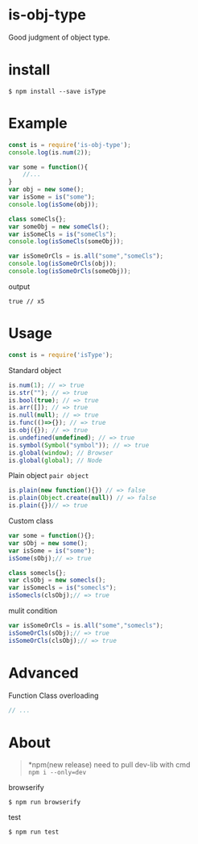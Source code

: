 # is-obj-type
Good judgment of object type.

# install
```
$ npm install --save isType
```

# Example
```js
const is = require('is-obj-type');
console.log(is.num(2));

var some = function(){
    //...
}
var obj = new some();
var isSome = is("some");
console.log(isSome(obj));

class someCls{};
var someObj = new someCls();
var isSomeCls = is("someCls");
console.log(isSomeCls(someObj));

var isSomeOrCls = is.all("some","someCls");
console.log(isSomeOrCls(obj));
console.log(isSomeOrCls(someObj));
```
output
```
true // x5
```
# Usage
```js
const is = require('isType');
```
Standard object
```js
is.num(1); // => true
is.str(""); // => true
is.bool(true); // => true
is.arr([]); // => true
is.null(null); // => true
is.func(()=>{}); // => true
is.obj({}); // => true
is.undefined(undefined); // => true
is.symbol(Symbol("symbol")); // => true
is.global(window); // Browser
is.global(global); // Node
```
Plain object `pair object`
```js
is.plain(new function(){}) // => false
is.plain(Object.create(null)) // => false
is.plain({})// => true
```
Custom class
```js
var some = function(){};
var sObj = new some();
var isSome = is("some");
isSome(sObj);// => true

class somecls{};
var clsObj = new somecls();
var isSomecls = is("somecls");
isSomecls(clsObj);// => true
```
mulit condition
```js
var isSomeOrCls = is.all("some","somecls");
isSomeOrCls(sObj);// => true
isSomeOrCls(clsObj);// => true
```
# Advanced
Function Class overloading
```js
// ...
```

# About
> *npm(new release) need to pull dev-lib with cmd<br>
> `npm i --only=dev`

browserify
```
$ npm run browserify
```

test
```
$ npm run test
```
